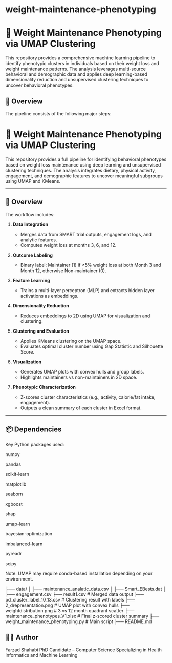 # weight-maintenance-phenotyping

# 🧠 Weight Maintenance Phenotyping via UMAP Clustering

This repository provides a comprehensive machine learning pipeline to identify phenotypic clusters in individuals based on their weight loss and weight maintenance patterns. The analysis leverages multi-source behavioral and demographic data and applies deep learning-based dimensionality reduction and unsupervised clustering techniques to uncover behavioral phenotypes.

## 📌 Overview

The pipeline consists of the following major steps:

# 🧠 Weight Maintenance Phenotyping via UMAP Clustering

This repository provides a full pipeline for identifying behavioral phenotypes based on weight loss maintenance using deep learning and unsupervised clustering techniques. The analysis integrates dietary, physical activity, engagement, and demographic features to uncover meaningful subgroups using UMAP and KMeans.

---

## 📌 Overview

The workflow includes:

1. **Data Integration**
   - Merges data from SMART trial outputs, engagement logs, and analytic features.
   - Computes weight loss at months 3, 6, and 12.

2. **Outcome Labeling**
   - Binary label: Maintainer (1) if ≥5% weight loss at both Month 3 and Month 12, otherwise Non-maintainer (0).

3. **Feature Learning**
   - Trains a multi-layer perceptron (MLP) and extracts hidden layer activations as embeddings.

4. **Dimensionality Reduction**
   - Reduces embeddings to 2D using UMAP for visualization and clustering.

5. **Clustering and Evaluation**
   - Applies KMeans clustering on the UMAP space.
   - Evaluates optimal cluster number using Gap Statistic and Silhouette Score.

6. **Visualization**
   - Generates UMAP plots with convex hulls and group labels.
   - Highlights maintainers vs non-maintainers in 2D space.

7. **Phenotypic Characterization**
   - Z-scores cluster characteristics (e.g., activity, calorie/fat intake, engagement).
   - Outputs a clean summary of each cluster in Excel format.

---

## 📦 Dependencies

Key Python packages used:

numpy

pandas

scikit-learn

matplotlib

seaborn

xgboost

shap

umap-learn

bayesian-optimization

imbalanced-learn

pyreadr

scipy

Note: UMAP may require conda-based installation depending on your environment.

├── data/
│   ├── maintenance_analatic_data.csv
│   ├── Smart_EBests.dat
│   ├── engagement.csv
├── result1.csv                        # Merged data output
├── pd_cluster_label_10_13.csv        # Clustering result with labels
├── 2_drepresentation.png             # UMAP plot with convex hulls
├── weightdistribution.png            # 3 vs 12 month quadrant scatter
├── maintenance_phenotypes_V1.xlsx    # Final z-scored cluster summary
├── weight_maintenance_phenotyping.py # Main script
├── README.md


## 👨‍💻 Author
Farzad Shahabi
PhD Candidate – Computer Science
Specializing in Health Informatics and Machine Learning
